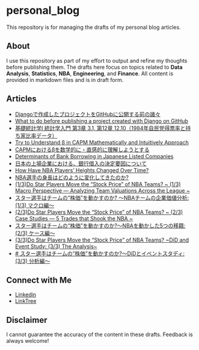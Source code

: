 # personal_blog

This repository is for managing the drafts of my personal blog articles.

## About

I use this repository as part of my effort to output and refine my thoughts before publishing them. The drafts here focus on topics related to **Data Analysis**, **Statistics**, **NBA**, **Engineering**, and **Finance**. All content is provided in markdown files and is in draft form.

## Articles

- [Djangoで作成したプロジェクトをGitHubに公開する前の諸々](https://qiita.com/shokubohcm/items/a1b63df1521742621a67)
- [What to do before publishing a project created with Django on GitHub](https://shokubohcm.medium.com/what-to-do-before-publishing-a-project-created-with-django-on-github-c6fdbe7b1130)
- [基礎統計学Ⅰ 統計学入門 第3章 3.1, 第12章 12.10（1984年自民党得票率と持ち家比率データ）](https://qiita.com/shokubohcm/items/ccb288a278c6b775917a)
- [Try to Understand β in CAPM Mathematically and Intuitively Approach](https://shokubohcm.medium.com/try-to-understand-%CE%B2-in-capm-mathematically-and-intuitively-approach-eddfa9cac4a5)
- [CAPMにおけるβを数学的に・直感的に理解しようとする](https://note.com/shokubohcm/n/nd3e66ec7c212?sub_rt=share_pb)
- [Determinants of Bank Borrowing in Japanese Listed Companies](https://shokubohcm.medium.com/determinants-of-bank-borrowing-in-japanese-listed-companies-cc10c3d3995d)
- [日本の上場企業における、銀行借入の決定要因について](https://note.com/shokubohcm/n/n5f5b0c045eea)
- [How Have NBA Players’ Heights Changed Over Time?](https://medium.com/@shokubohcm/how-have-nba-players-heights-changed-over-time-33eaa8df6f60)
- [NBA選手の身長はどのように変化してきたのか?](https://note.com/shokubohcm/n/n963207443c5c)
- [(1/3)Do Star Players Move the “Stock Price” of NBA Teams? ~ (1/3) Macro Perspective — Analyzing Team Valuations Across the League ~](https://shokubohcm.medium.com/do-star-players-move-the-stock-price-of-nba-teams-13166b3da4e7)
- [スター選手はチームの“株価”を動かすのか? 〜NBAチームの企業価値分析: (1/3) マクロ編〜](https://note.com/shokubohcm/n/n7bef1d17c2ca)
- [(2/3)Do Star Players Move the “Stock Price” of NBA Teams? ~ (2/3) Case Studies — 5 Trades that Shook the NBA ~](https://shokubohcm.medium.com/do-star-players-move-the-stock-price-of-nba-teams-163c46237a49)
- [スター選手はチームの“株価”を動かすのか?～NBAを動かした5つの移籍: (2/3) ケース編～](https://note.com/shokubohcm/n/n2267570c06f9)
- [(3/3)Do Star Players Move the “Stock Price” of NBA Teams? ~DiD and Event Study: (3/3) The Analysis~](https://medium.com/@shokubohcm/3-3-do-star-players-move-the-stock-price-of-nba-teams-did-and-event-study-3-3-the-analysis-ef7adff92c44)
- [# スター選手はチームの“株価”を動かすのか?～DiDとイベントスタディ: (3/3) 分析編～](https://note.com/shokubohcm/n/nde45d736a36f)

## Connect with Me

- [Linkedin](https://www.linkedin.com/in/shokubohcm/)
- [LinkTree](https://linktr.ee/shokubohcm)

## Disclaimer

I cannot guarantee the accuracy of the content in these drafts. Feedback is always welcome!
